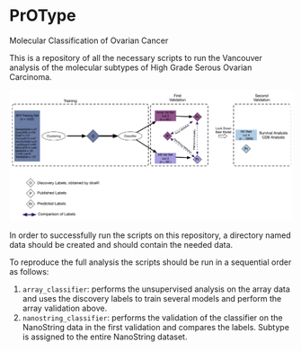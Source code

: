 # PrOType

Molecular Classification of Ovarian Cancer

This is a repository of all the necessary scripts to run the Vancouver analysis of the molecular subtypes of High Grade Serous Ovarian Carcinoma. 

![Caption for the picture.](pipeline.png)

In order to successfully run the scripts on this repository, a directory named data should be created and should contain the needed data.

To reproduce the full analysis the scripts should be run in a sequential order as follows:

1. `array_classifier`: performs the unsupervised analysis on the array data and uses the discovery labels to train several models and perform the array validation above.
2. `nanostring_classifier`: performs the validation of the classifier on the NanoString data in the first validation and compares the labels. Subtype is assigned to the entire NanoString dataset.
